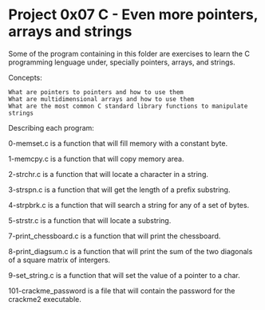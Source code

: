 # Project 0x07 C - Even more pointers, arrays and strings

Some of the program containing in this folder are exercises to learn the C programming lenguage under, specially pointers, arrays, and strings.

Concepts:

    What are pointers to pointers and how to use them
    What are multidimensional arrays and how to use them
    What are the most common C standard library functions to manipulate strings

Describing each program:

0-memset.c is a function that will fill memory with a constant byte.

1-memcpy.c is a function that will copy memory area.

2-strchr.c is a function that will locate a character in a string.

3-strspn.c is a function that will get the length of a prefix substring.

4-strpbrk.c is a function that will search a string for any of a set of bytes.

5-strstr.c is a function that will locate a substring.

7-print_chessboard.c is a function that will print the chessboard.

8-print_diagsum.c is a function that will print the sum of the two diagonals of a square matrix of intergers.

9-set_string.c is a function that will set the value of a pointer to a char.

101-crackme_password is a file that will contain the password for the crackme2 executable.
